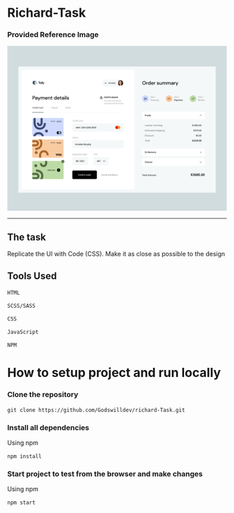 # Richard-Task



### Provided Reference Image 
![Reference Image](./images/Richard-design.webp)

---
## The task

Replicate the UI with Code (CSS). Make it as close as possible to the design

## Tools Used
```
HTML
```

```
SCSS/SASS
```
```
CSS
```

```
JavaScript
```

```
NPM
```


# How to setup project and run locally

### Clone the repository 

```
git clone https://github.com/Godswilldev/richard-Task.git
```

### Install all dependencies

Using npm

```
npm install
```

### Start project to test from the browser and make changes

Using npm

```
npm start
```            
